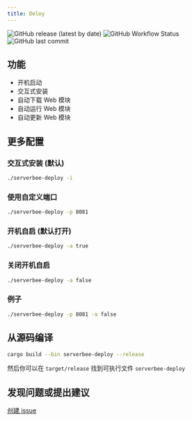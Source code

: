 ```yaml
---
title: Deloy
---
```


<div class='flex space-x-2 space-y-1 flex-wrap'>
    <img src='https://img.shields.io/github/v/release/ZingerLittleBee/server_bee-backend?style=for-the-badge' alt='GitHub release (latest by date)' />
    <img src='https://img.shields.io/github/actions/workflow/status/ZingerLittleBee/server_bee-backend/release.yml?style=for-the-badge' alt='GitHub Workflow Status' />
    <img src='https://img.shields.io/github/last-commit/ZingerLittleBee/server_bee-backend?style=for-the-badge' alt='GitHub last commit' />
</div>

## 功能

- 开机启动
- 交互式安装
- 自动下载 Web 模块
- 自动运行 Web 模块
- 自动更新 Web 模块

## 更多配置

### 交互式安装 (默认)
```bash
./serverbee-deploy -i
```

### 使用自定义端口
```bash
./serverbee-deploy -p 8081
```

### 开机自启 (默认打开)
```bash
./serverbee-deploy -a true
```

### 关闭开机自启
```bash
./serverbee-deploy -a false
```

### 例子
```bash
./serverbee-deploy -p 8081 -a false
```

## 从源码编译
```bash
cargo build --bin serverbee-deploy --release
```
然后你可以在 `target/release` 找到可执行文件 `serverbee-deploy`

## 发现问题或提出建议

<a href='https://github.com/zingerlittlebee/server_bee-backend/issues/new'
target='_blank'>创建 issue</a>